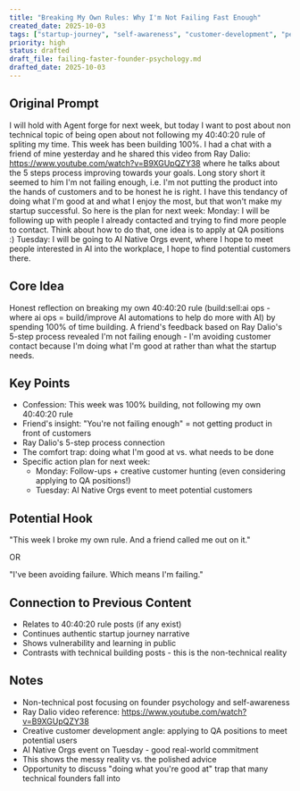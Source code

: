 ```yaml
---
title: "Breaking My Own Rules: Why I'm Not Failing Fast Enough"
created_date: 2025-10-03
tags: ["startup-journey", "self-awareness", "customer-development", "personal-growth"]
priority: high
status: drafted
draft_file: failing-faster-founder-psychology.md
drafted_date: 2025-10-03
---
```


## Original Prompt
I will hold with Agent forge for next week, but today I want to post about non technical topic of being open about not following my 40:40:20 rule of spliting my time. This week has been building 100%. I had a chat with a friend of mine yesterday and he shared this video from Ray Dalio: https://www.youtube.com/watch?v=B9XGUpQZY38 where he talks about the 5 steps process improving towards your goals. Long story short it seemed to him I'm not failing enough, i.e. I'm not putting the product into the hands of customers and to be honest he is right. I have this tendancy of doing what I'm good at and what I enjoy the most, but that won't make my startup successful. So here is the plan for next week:
Monday: I will be following up with people I already contacted and trying to find more people to contact. Think about how to do that, one idea is to apply at QA positions :)
Tuesday: I will be going to AI Native Orgs event, where I hope to meet people interested in AI into the workplace, I hope to find potential customers there.

## Core Idea
Honest reflection on breaking my own 40:40:20 rule (build:sell:ai ops - where ai ops = build/improve AI automations to help do more with AI) by spending 100% of time building. A friend's feedback based on Ray Dalio's 5-step process revealed I'm not failing enough - I'm avoiding customer contact because I'm doing what I'm good at rather than what the startup needs.

## Key Points
- Confession: This week was 100% building, not following my own 40:40:20 rule
- Friend's insight: "You're not failing enough" = not getting product in front of customers
- Ray Dalio's 5-step process connection
- The comfort trap: doing what I'm good at vs. what needs to be done
- Specific action plan for next week:
  - Monday: Follow-ups + creative customer hunting (even considering applying to QA positions!)
  - Tuesday: AI Native Orgs event to meet potential customers

## Potential Hook
"This week I broke my own rule. And a friend called me out on it."

OR

"I've been avoiding failure. Which means I'm failing."

## Connection to Previous Content
- Relates to 40:40:20 rule posts (if any exist)
- Continues authentic startup journey narrative
- Shows vulnerability and learning in public
- Contrasts with technical building posts - this is the non-technical reality

## Notes
- Non-technical post focusing on founder psychology and self-awareness
- Ray Dalio video reference: https://www.youtube.com/watch?v=B9XGUpQZY38
- Creative customer development angle: applying to QA positions to meet potential users
- AI Native Orgs event on Tuesday - good real-world commitment
- This shows the messy reality vs. the polished advice
- Opportunity to discuss "doing what you're good at" trap that many technical founders fall into

